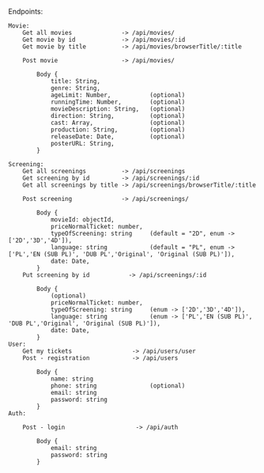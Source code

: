 
Endpoints:

    Movie:
        Get all movies              -> /api/movies/
        Get movie by id             -> /api/movies/:id
        Get movie by title          -> /api/movies/browserTitle/:title

        Post movie                  -> /api/movies/

            Body {
                title: String,  
                genre: String,
                ageLimit: Number,           (optional)
                runningTime: Number,        (optional)
                movieDescription: String,   (optional)
                direction: String,          (optional)
                cast: Array,                (optional)
                production: String,         (optional)
                releaseDate: Date,          (optional)
                posterURL: String,          
            }

    Screening:
        Get all screenings          -> /api/screenings
        Get screening by id         -> /api/screenings/:id
        Get all screenings by title -> /api/screenings/browserTitle/:title

        Post screening              -> /api/screenings/

            Body {
                movieId: objectId,
                priceNormalTicket: number,
                typeOfScreening: string     (default = "2D", enum -> ['2D','3D','4D']),
                language: string            (default = "PL", enum -> ['PL','EN (SUB PL)', 'DUB PL','Original', 'Original (SUB PL)']),
                date: Date,
            }
        Put screening by id           -> /api/screenings/:id
        
            Body {
                (optional)
                priceNormalTicket: number,
                typeOfScreening: string     (enum -> ['2D','3D','4D']),
                language: string            (enum -> ['PL','EN (SUB PL)', 'DUB PL','Original', 'Original (SUB PL)']),
                date: Date,
            }
    User: 
        Get my tickets                 -> /api/users/user
        Post - registration            -> /api/users

            Body {
                name: string                
                phone: string               (optional)
                email: string
                password: string
            }
    Auth:

        Post - login                    -> /api/auth

            Body {
                email: string
                password: string
            }
    